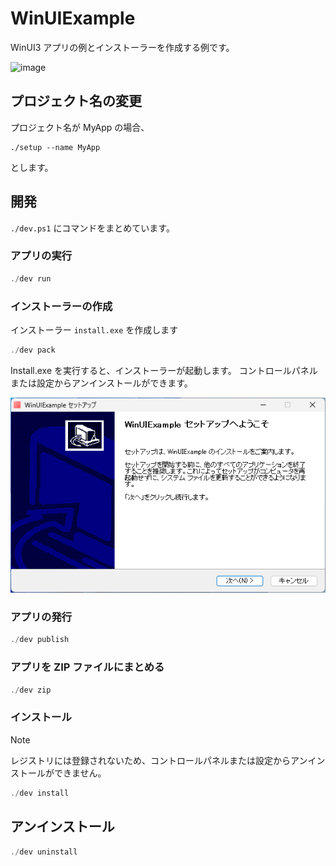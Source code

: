 # WinUIExample
WinUI3 アプリの例とインストーラーを作成する例です。

![image](https://github.com/user-attachments/assets/ae07aa17-48c2-46d9-a1e8-2c0ff4810034)

## プロジェクト名の変更
プロジェクト名が MyApp の場合、

```
./setup --name MyApp
```

とします。

## 開発
`./dev.ps1` にコマンドをまとめています。

### アプリの実行
```ps1
./dev run
```

### インストーラーの作成
インストーラー `install.exe` を作成します

```ps1
./dev pack
```

Install.exe を実行すると、インストーラーが起動します。
コントロールパネルまたは設定からアンインストールができます。

![](docs/screenshot02.png)

### アプリの発行
```ps1
./dev publish
```

### アプリを ZIP ファイルにまとめる
```ps1
./dev zip
```

### インストール

> [!NOTE]
> レジストリには登録されないため、コントロールパネルまたは設定からアンインストールができません。

```ps1
./dev install
```

## アンインストール

```ps1
./dev uninstall
```
